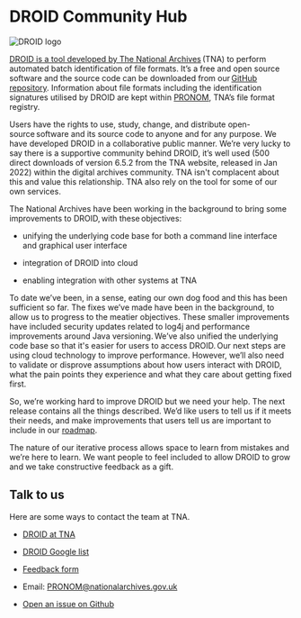 # DROID Community Hub

 ![DROID logo ](https://user-images.githubusercontent.com/47107641/189124064-2be233d2-edc9-40d4-bfa6-d2f95a79b902.gif)

[DROID is a tool developed by The National Archives](https://www.nationalarchives.gov.uk/information-management/manage-information/preserving-digital-records/droid/) (TNA) to perform automated batch identification of file formats. It’s a free and open source software and the source code can be downloaded from our [GitHub repository](https://github.com/digital-preservation/droid ). Information about file formats including the identification signatures utilised by DROID are kept within [PRONOM](https://www.nationalarchives.gov.uk/PRONOM/Default.aspx), TNA’s file format registry.  

Users have the rights to use, study, change, and distribute open-source software and its source code to anyone and for any purpose. We have developed DROID in a collaborative public manner. We’re very lucky to say there is a supportive community behind DROID, it’s well used (500 direct downloads of version 6.5.2 from the TNA website, released in Jan 2022) within the digital archives community. TNA isn't complacent about this and value this relationship. TNA also rely on the tool for some of our own services.  


The National Archives have been working in the background to bring some improvements to DROID, with these objectives:   
 
- unifying the underlying code base for both a command line interface and graphical user interface  

- integration of DROID into cloud    

- enabling integration with other systems at TNA 

To date we’ve been, in a sense, eating our own dog food and this has been sufficient so far. The fixes we’ve made have been in the background, to allow us to progress to the meatier objectives. These smaller improvements have included security updates related to log4j and performance improvements around Java versioning. We’ve also unified the underlying code base so that it's easier for users to access DROID. Our next steps are using cloud technology to improve performance. However, we’ll also need to validate or disprove assumptions about how users interact with DROID, what the pain points they experience and what they care about getting fixed first. 
 
So, we’re working hard to improve DROID but we need your help. The next release contains all the things described. We’d like users to tell us if it meets their needs, and make improvements that users tell us are important to include in our [roadmap](https://trello.com/b/OWFeHiy9/droid-public-roadmap).
 
The nature of our iterative process allows space to learn from mistakes and we’re here to learn. We want people to feel included to allow DROID to grow and we take constructive feedback as a gift.  

## Talk to us
 
Here are some ways to contact the team at TNA. 

- [DROID at TNA](https://www.nationalarchives.gov.uk/information-management/manage-information/preserving-digital-records/droid/)

- [DROID Google list](https://groups.google.com/g/droid-list)
 
- [Feedback form](https://www.nationalarchives.gov.uk/PRONOM/submitinfo.htm)  
 
- Email: PRONOM@nationalarchives.gov.uk  
 
- [Open an issue on Github](https://github.com/digital-preservation/droid/issues?q=is%3Aopen)
